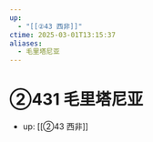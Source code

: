 ```yaml
---
up:
  - "[[②43 西非]]"
ctime: 2025-03-01T13:15:37
aliases:
  - 毛里塔尼亚
---
```


# ②431 毛里塔尼亚

- up: [[②43 西非]]
